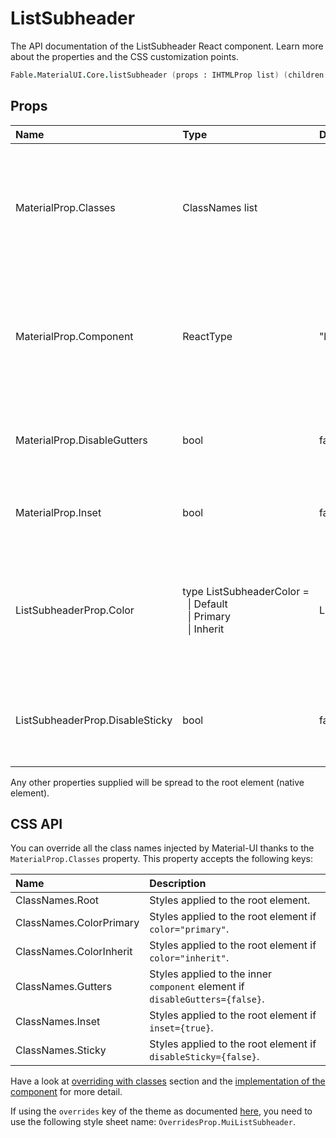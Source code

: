 # ListSubheader

<p class="description">The API documentation of the ListSubheader React component. Learn more about the properties and the CSS customization points.</p>

```fsharp
Fable.MaterialUI.Core.listSubheader (props : IHTMLProp list) (children : ReactElement list) : ReactElement
```



## Props

| Name | Type | Default | Description |
|:-----|:-----|:--------|:------------|
| <span class="prop-name">MaterialProp.Classes</span> | <span class="prop-type">ClassNames list</span> |   | Override or extend the styles applied to the component.  See CSS API below for more details.  |
| <span class="prop-name">MaterialProp.Component</span> | <span class="prop-type">ReactType</span> | <span class="prop-default">"li"</span> | The component used for the root node. Either a string to use a DOM element or a component. |
| <span class="prop-name">MaterialProp.DisableGutters</span> | <span class="prop-type">bool</span> | <span class="prop-default">false</span> | If `true`, the List Subheader will not have gutters. |
| <span class="prop-name">MaterialProp.Inset</span> | <span class="prop-type">bool</span> | <span class="prop-default">false</span> | If `true`, the List Subheader will be indented. |
| <span class="prop-name">ListSubheaderProp.Color</span> | <span class="prop-type">type&nbsp;ListSubheaderColor&nbsp;=<br>&nbsp;&nbsp;&#124;&nbsp;Default<br>&nbsp;&nbsp;&#124;&nbsp;Primary<br>&nbsp;&nbsp;&#124;&nbsp;Inherit<br></span> | <span class="prop-default">ListSubheaderColor.Default</span> | The color of the component. It supports those theme colors that make sense for this component. |
| <span class="prop-name">ListSubheaderProp.DisableSticky</span> | <span class="prop-type">bool</span> | <span class="prop-default">false</span> | If `true`, the List Subheader will not stick to the top during scroll. |

Any other properties supplied will be spread to the root element (native element).

## CSS API

You can override all the class names injected by Material-UI thanks to the `MaterialProp.Classes` property.
This property accepts the following keys:


| Name | Description |
|:-----|:------------|
| <span class="prop-name">ClassNames.Root</span> | Styles applied to the root element.
| <span class="prop-name">ClassNames.ColorPrimary</span> | Styles applied to the root element if `color="primary"`.
| <span class="prop-name">ClassNames.ColorInherit</span> | Styles applied to the root element if `color="inherit"`.
| <span class="prop-name">ClassNames.Gutters</span> | Styles applied to the inner `component` element if `disableGutters={false}`.
| <span class="prop-name">ClassNames.Inset</span> | Styles applied to the root element if `inset={true}`.
| <span class="prop-name">ClassNames.Sticky</span> | Styles applied to the root element if `disableSticky={false}`.

Have a look at [overriding with classes](#/customization/overrides) section
and the [implementation of the component](https://github.com/mui-org/material-ui/tree/master/packages/material-ui/src/ListSubheader/ListSubheader.js)
for more detail.

If using the `overrides` key of the theme as documented
[here](#/customization/themes),
you need to use the following style sheet name: `OverridesProp.MuiListSubheader`.

<!--## Demos-->

<!--- [Grid List](/demos/grid-list/)-->
<!--- [Lists](/demos/lists/)-->

